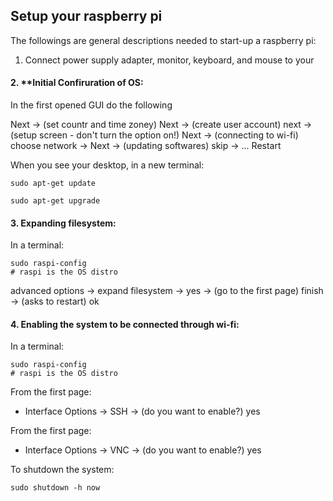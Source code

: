 
## Setup your raspberry pi

The followings are general descriptions needed to start-up a raspberry pi:

1. Connect power supply adapter, monitor, keyboard, and mouse to your 

#### 2. **Initial Confiruration of OS: 

In the first opened GUI do the following

Next -> (set countr and time zoney) Next -> (create user account) next -> (setup screen - don't turn the option on!) Next -> (connecting to wi-fi) choose network -> Next -> (updating softwares) skip -> ... Restart

When you see your desktop, in a new terminal:

```
sudo apt-get update

sudo apt-get upgrade
```

#### 3. Expanding filesystem:

In a terminal:

```
sudo raspi-config
# raspi is the OS distro
```
advanced options -> expand filesystem -> yes -> (go to the first page) finish -> (asks to restart) ok

#### 4. Enabling the system to be connected through wi-fi:

In a terminal:

```
sudo raspi-config
# raspi is the OS distro
```

From the first page:

- Interface Options -> SSH -> (do you want to enable?) yes

From the first page:

- Interface Options -> VNC -> (do you want to enable?) yes


To shutdown the system:

```
sudo shutdown -h now
```
